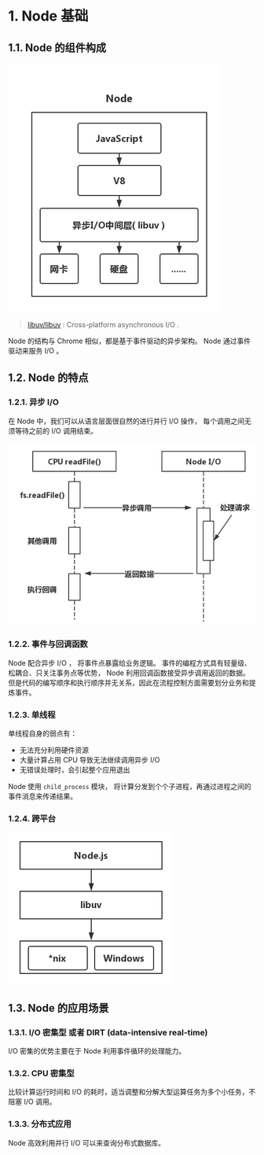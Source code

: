 # 1. Node 基础

## 1.1. Node 的组件构成

![Node 的组件构成](https://raw.githubusercontent.com/szouc/nodejs_ouc/master/images/CH01/Node_Components.png)

> [libuv/libuv](https://github.com/libuv/libuv) : Cross-platform asynchronous I/O .

Node 的结构与 Chrome 相似，都是基于事件驱动的异步架构。 Node 通过事件驱动来服务 I/O 。

## 1.2. Node 的特点

### 1.2.1. 异步 I/O

在 Node 中，我们可以从语言层面很自然的进行并行 I/O 操作， 每个调用之间无须等待之前的 I/O 调用结束。

![经典的异步调用](https://raw.githubusercontent.com/szouc/nodejs_ouc/master/images/CH01/ClassicalAsync.png)

### 1.2.2. 事件与回调函数

Node 配合异步 I/O ， 将事件点暴露给业务逻辑。 事件的编程方式具有轻量级、松耦合、只关注事务点等优势， Node 利用回调函数接受异步调用返回的数据。 但是代码的编写顺序和执行顺序并无关系，因此在流程控制方面需要划分业务和提炼事件。

### 1.2.3. 单线程

单线程自身的弱点有：

- 无法充分利用硬件资源
- 大量计算占用 CPU 导致无法继续调用异步 I/O
- 无错误处理时，会引起整个应用退出

Node 使用 ```child_process``` 模块， 将计算分发到个个子进程，再通过进程之间的事件消息来传递结果。

### 1.2.4. 跨平台

![跨平台架构示意图](https://raw.githubusercontent.com/szouc/nodejs_ouc/master/images/CH01/platform.png)

## 1.3. Node 的应用场景

### 1.3.1. I/O 密集型 或者 DIRT (data-intensive real-time)

I/O 密集的优势主要在于 Node 利用事件循环的处理能力。

### 1.3.2. CPU 密集型

比较计算运行时间和 I/O 的耗时，适当调整和分解大型运算任务为多个小任务，不阻塞 I/O 调用。

### 1.3.3. 分布式应用

Node 高效利用并行 I/O 可以来查询分布式数据库。